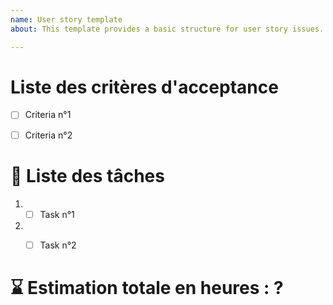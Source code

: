 ```yaml
---
name: User story template
about: This template provides a basic structure for user story issues.

---
```


# Liste des critères d'acceptance

- [ ] Criteria n°1
- [ ] Criteria n°2


# :memo: Liste des tâches

1. - [ ] Task n°1
2. - [ ] Task n°2


# :hourglass: Estimation totale en heures : ?



